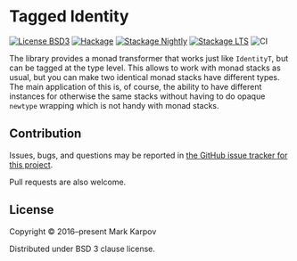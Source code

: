# Tagged Identity

[![License BSD3](https://img.shields.io/badge/license-BSD3-brightgreen.svg)](http://opensource.org/licenses/BSD-3-Clause)
[![Hackage](https://img.shields.io/hackage/v/tagged-identity.svg?style=flat)](https://hackage.haskell.org/package/tagged-identity)
[![Stackage Nightly](http://stackage.org/package/tagged-identity/badge/nightly)](http://stackage.org/nightly/package/tagged-identity)
[![Stackage LTS](http://stackage.org/package/tagged-identity/badge/lts)](http://stackage.org/lts/package/tagged-identity)
![CI](https://github.com/mrkkrp/tagged-identity/workflows/CI/badge.svg?branch=master)

The library provides a monad transformer that works just like `IdentityT`,
but can be tagged at the type level. This allows to work with monad stacks
as usual, but you can make two identical monad stacks have different types.
The main application of this is, of course, the ability to have different
instances for otherwise the same stacks without having to do opaque
`newtype` wrapping which is not handy with monad stacks.

## Contribution

Issues, bugs, and questions may be reported in [the GitHub issue tracker for
this project](https://github.com/mrkkrp/tagged-identity/issues).

Pull requests are also welcome.

## License

Copyright © 2016–present Mark Karpov

Distributed under BSD 3 clause license.
